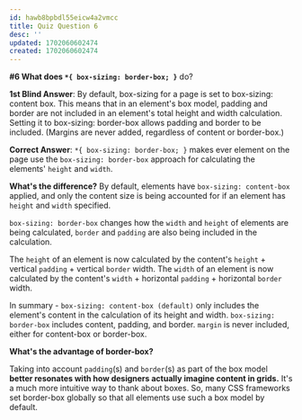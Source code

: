 ```yaml
---
id: hawb8bpbdl55eicw4a2vmcc
title: Quiz Question 6
desc: ''
updated: 1702060602474
created: 1702060602474
---
```

**#6 What does `*{ box-sizing: border-box; }`** do?

__1st Blind Answer__: By default, box-sizing for a page is set to box-sizing: content box. This means that in an element's box model, padding and border are not included in an element's total height and width calculation. Setting it to box-sizing: border-box allows padding and border to be included. (Margins are never added, regardless of content or border-box.)

**Correct Answer**:
`*{ box-sizing: border-box; }` makes ever element on the page use the `box-sizing: border-box` approach for calculating the elements' `height` and `width`.

__What's the difference?__
By default, elements have `box-sizing: content-box` applied, and only the content size is being accounted for if an element has `height` and `width` specified. 

`box-sizing: border-box` changes how the `width` and `height` of elements are being calculated, `border` and `padding` are also being included in the calculation.

The `height` of an element is now calculated by the content's `height` + vertical `padding` + vertical `border` width. The `width` of an element is now calculated by the content's `width` + horizontal `padding` + horizontal `border` width.

In summary - `box-sizing: content-box (default)` only includes the element's content in the calculation of its height and width. `box-sizing: border-box` includes content, padding, and border. `margin` is never included, either for content-box or border-box.

__What's the advantage of border-box?__

Taking into account `padding`(s) and `border`(s) as part of the box model **better resonates with how designers actually imagine content in grids.** It's a much more intuitive way to thank about boxes. So, many CSS frameworks set border-box globally so that all elements use such a box model by default.
